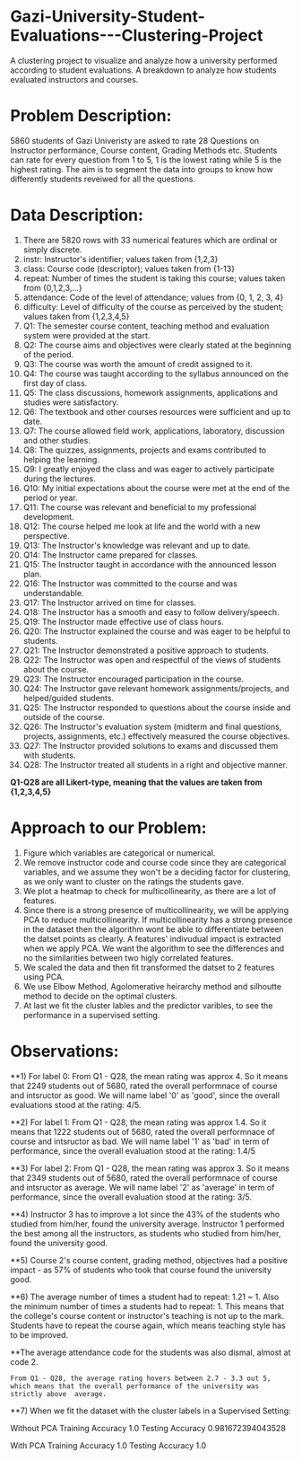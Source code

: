 # Gazi-University-Student-Evaluations---Clustering-Project
A clustering project to visualize and analyze how a university performed according to student evaluations. A breakdown to analyze how students evaluated instructors and courses.

# Problem Description:
5860 students of Gazi Univeristy are asked to rate 28 Questions on Instructor performance, Course content, Grading Methods etc.
Students can rate for every question from 1 to 5, 1 is the lowest rating while 5 is the highest rating.
The aim is to segment the data into groups to know how differently students reveiwed for all the questions.

# Data Description:
1) There are 5820 rows with 33  numerical features which are ordinal or simply discrete.
2) instr: Instructor's identifier; values taken from {1,2,3}
3) class: Course code (descriptor); values taken from {1-13}
4) repeat: Number of times the student is taking this course; values taken from {0,1,2,3,...}
5) attendance: Code of the level of attendance; values from {0, 1, 2, 3, 4}
6) difficulty: Level of difficulty of the course as perceived by the student; values taken from {1,2,3,4,5}
7) Q1: The semester course content, teaching method and evaluation system were provided at the start.
8) Q2: The course aims and objectives were clearly stated at the beginning of the period.
9) Q3: The course was worth the amount of credit assigned to it.
10) Q4: The course was taught according to the syllabus announced on the first day of class.
11) Q5: The class discussions, homework assignments, applications and studies were satisfactory.
12) Q6: The textbook and other courses resources were sufficient and up to date.
13) Q7: The course allowed field work, applications, laboratory, discussion and other studies.
14) Q8: The quizzes, assignments, projects and exams contributed to helping the learning.
15) Q9: I greatly enjoyed the class and was eager to actively participate during the lectures.
16) Q10: My initial expectations about the course were met at the end of the period or year.
17) Q11: The course was relevant and beneficial to my professional development.
18) Q12: The course helped me look at life and the world with a new perspective.
19) Q13: The Instructor's knowledge was relevant and up to date.
20) Q14: The Instructor came prepared for classes.
21) Q15: The Instructor taught in accordance with the announced lesson plan.
22) Q16: The Instructor was committed to the course and was understandable.
23) Q17: The Instructor arrived on time for classes.
24) Q18: The Instructor has a smooth and easy to follow delivery/speech.
25) Q19: The Instructor made effective use of class hours.
26) Q20: The Instructor explained the course and was eager to be helpful to students.
27) Q21: The Instructor demonstrated a positive approach to students.
28) Q22: The Instructor was open and respectful of the views of students about the course.
29) Q23: The Instructor encouraged participation in the course.
30) Q24: The Instructor gave relevant homework assignments/projects, and helped/guided students.
31) Q25: The Instructor responded to questions about the course inside and outside of the course.
32) Q26: The Instructor's evaluation system (midterm and final questions, projects, assignments, etc.) effectively measured the course objectives.
33) Q27: The Instructor provided solutions to exams and discussed them with students.
34) Q28: The Instructor treated all students in a right and objective manner.

**Q1-Q28 are all Likert-type, meaning that the values are taken from {1,2,3,4,5}**

# Approach to our Problem:
1) Figure which variables are categorical or numerical.
2) We remove instructor code and course code since they are categorical variables, and we assume they won't be a deciding factor for clustering, as we only want to cluster on the ratings the students gave.
3) We plot a heatmap to check for multicollinearity, as there are a lot of features.
4) Since there is a strong presence of multicollinearity, we will be applying PCA to reduce multicollinearity. If multicollinearity has a strong  presence in the dataset then the algorithm wont be able to differentiate between the datset points as clearly. A features' indivudual impact is extracted when we apply PCA. We want the algorithm to see the differences and no the similarities between two higly correlated features.
5) We scaled the data and then fit transformed the datset to 2 features using PCA.
6) We use Elbow Method, Agolomerative heirarchy method and silhoutte method to decide on the optimal clusters.
7) At last we fit the cluster lables and the predictor varibles, to see the performance in a supervised setting.

# Observations:
**1) For label 0: From Q1 - Q28, the mean rating was approx 4. So it means that 2249 students out of 5680, rated the overall performnace of course and intsructor as good. We will name label '0' as 'good', since the overall evaluations stood at the rating: 4/5.

**2) For label 1: From Q1 - Q28, the mean rating was approx 1.4. So it means that 1222 students out of 5680, rated the overall performnace of course and intsructor as bad. We will name label '1' as 'bad' in term of performance, since the overall evaluation stood at the rating: 1.4/5

**3) For label 2: From Q1 - Q28, the mean rating was approx 3. So it means that 2349 students out of 5680, rated the overall performnace of course and intsructor as average. We will name label '2' as 'average' in term of performance, since the overall evaluation stood at the rating: 3/5.

**4) Instructor 3 has to improve a lot since the 43% of the students who studied from him/her, found the university average.
   Instructor 1 performed the best among all the instructors, as students who studied from him/her, found the university good.
          
**5)  Course 2's course content, grading method, objectives had a positive impact - as 57% of students who took that course found the university  good.
        
**6) The average number of times a student had to repeat: 1.21 ~ 1. Also the minimum number of times a students had to repeat: 1. This means that the college's course content or instructor's teaching is not up to the mark. Students have to repeat the course again, which means teaching style has to be improved.

**The average attendance code for the students was also dismal, almost at code 2.

    From Q1 - Q28, the average rating hovers between 2.7 - 3.3 out 5, which means that the overall performance of the university was strictly above  average.
    
 **7) When we fit the dataset with the cluster labels in a Supervised Setting:
 
Without PCA
Training Accuracy
1.0
Testing Accuracy
0.981672394043528

With PCA
Training Accuracy
1.0
Testing Accuracy
1.0

